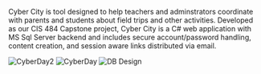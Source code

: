 Cyber City is tool designed to help teachers and adminstrators coordinate with parents and students about field trips and other activities.
Developed as our CIS 484 Capstone project, Cyber City is a C# web application with MS Sql Server backend and includes secure account/password handling, content creation, and session aware links distributed via email.

![CyberDay2](https://github.com/TElphee01/CyberCity_CIS484/assets/64053467/b5680bb8-f685-4156-8349-6c549ebf675a)
![CyberDay](https://github.com/TElphee01/CyberCity_CIS484/assets/64053467/ae4f05db-54ae-4988-a1a5-a7c344bd763e)
![DB Design](https://github.com/TElphee01/CyberCity_CIS484/assets/64053467/7a4fc0b8-3ba8-4ec4-a36c-e7a33826d908)
